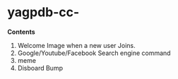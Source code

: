 # yagpdb-cc-
<b/>Contents </b>
1) Welcome Image when a new user Joins.
2) Google/Youtube/Facebook Search engine command
3) meme
4) Disboard Bump 





